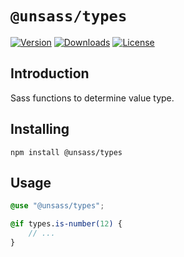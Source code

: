 # `@unsass/types`

[![Version](https://flat.badgen.net/npm/v/@unsass/types)](https://www.npmjs.com/package/@unsass/types)
[![Downloads](https://flat.badgen.net/npm/dt/@unsass/types)](https://www.npmjs.com/package/@unsass/types)
[![License](https://flat.badgen.net/npm/license/@unsass/types)](https://www.npmjs.com/package/@unsass/types)

## Introduction

Sass functions to determine value type.

## Installing

```shell
npm install @unsass/types
```

## Usage

```scss
@use "@unsass/types";

@if types.is-number(12) {
    // ...
}
```
